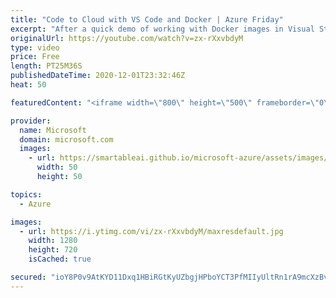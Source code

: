 ```yaml
---
title: "Code to Cloud with VS Code and Docker | Azure Friday"
excerpt: "After a quick demo of working with Docker images in Visual Studio, Paul Yuknewicz shows Scott Hanselman how the Docker for Visual Studio Code extension makes it easy for you to build, debug, and diagnose containerized apps. Paul will also show how the extension helps you deploy a container to Azure Container"
originalUrl: https://youtube.com/watch?v=zx-rXxvbdyM
type: video
price: Free
length: PT25M36S
publishedDateTime: 2020-12-01T23:32:46Z
heat: 50

featuredContent: "<iframe width=\"800\" height=\"500\" frameborder=\"0\" src=\"https://www.youtube.com/embed/zx-rXxvbdyM\" allow=\"accelerometer; autoplay; encrypted-media; gyroscope; picture-in-picture\" allowfullscreen></iframe>"

provider:
  name: Microsoft
  domain: microsoft.com
  images:
    - url: https://smartableai.github.io/microsoft-azure/assets/images/organizations/microsoft.com-50x50.jpg
      width: 50
      height: 50

topics:
  - Azure

images:
  - url: https://i.ytimg.com/vi/zx-rXxvbdyM/maxresdefault.jpg
    width: 1280
    height: 720
    isCached: true

secured: "ioY8P0v9AtKYD11Dxq1HBiRGtKyUZbgjHPboYCT3PfMIIyUltRn1rA9mcXzBvttD0PqqYcGaMSDASMZWmRQvjtapdH+ubEJuN/ToAOvyWGsLNM2nRyxJYEs2BzhWTII2LCHwtrNuP4RNWo8Cxi7eTmaGXdjC6ukJMbnaHEllcEwyqvgVMQoaI8Bmcj65qTVrzH3se/HyeIb3/d3ZpBoY6x+3BG5CdcKyHTOS7GyJth1cTknR4r2sPPoLEQhNVHg5YsfQKsn+gksV7ZGJqlR7rgJpFX76K7OeIym0PVWafw7pvV9Zkva1aQTQWzahtTyi8NfYgLzahumdsdjXa9+LvEuTU5YTSUY5tYCDG445e1rOGaj385LtTKq35yVkf+D1W+DbbDoQl1hzww0Ir8ge/x+vtx0zUAInMrcHK9LFIeA=;Wfd9DVMKKycX/qctKuZPOg=="
---
```


